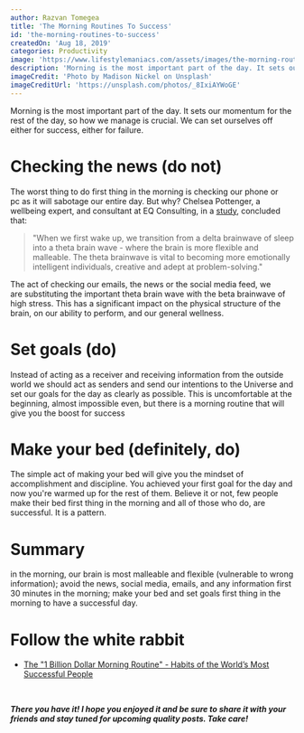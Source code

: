```yaml
---
author: Razvan Tomegea
title: 'The Morning Routines To Success'
id: 'the-morning-routines-to-success'
createdOn: 'Aug 18, 2019'
categories: Productivity
image: 'https://www.lifestylemaniacs.com/assets/images/the-morning-routines-to-success/_main.jpg'
description: 'Morning is the most important part of the day. It sets our momentum for the rest of the day, so how we manage is crucial. We can set ourselves off either for success, either for failure.'
imageCredit: 'Photo by Madison Nickel on Unsplash'
imageCreditUrl: 'https://unsplash.com/photos/_8IxiAYWoGE'
---
```


Morning is the most important part of the day. It sets our momentum for the rest of the day, so how we manage is crucial. We can set ourselves off either for success, either for failure.

# Checking the news (do not)
The worst thing to do first thing in the morning is checking our phone or pc as it will sabotage our entire day. But why?
Chelsea Pottenger, a wellbeing expert, and consultant at EQ Consulting, in a [study](https://www.google.com/amp/s/amp.whimn.com.au/strength/health/the-major-risks-of-checking-your-phone-first-thing-in-the-mornings/news-story/93e51aed44e5d475309c44f894a20d5f), concluded that:

>"When we first wake up, we transition from a delta brainwave of sleep into a theta brain wave - where the brain is more flexible and malleable. The theta brainwave is vital to becoming more emotionally intelligent individuals, creative and adept at problem-solving."

The act of checking our emails, the news or the social media feed, we are substituting the important theta brain wave with the beta brainwave of high stress.
This has a significant impact on the physical structure of the brain, on our ability to perform, and our general wellness.

# Set goals (do)
Instead of acting as a receiver and receiving information from the outside world we should act as senders and send our intentions to the Universe and set our goals for the day as clearly as possible.
This is uncomfortable at the beginning, almost impossible even, but there is a morning routine that will give you the boost for success


# Make your bed (definitely, do)
The simple act of making your bed will give you the mindset of accomplishment and discipline. You achieved your first goal for the day and now you're warmed up for the rest of them.
Believe it or not, few people make their bed first thing in the morning and all of those who do, are successful. It is a pattern.


# Summary
in the morning, our brain is most malleable and flexible (vulnerable to wrong information);
avoid the news, social media, emails, and any information first 30 minutes in the morning;
make your bed and set goals first thing in the morning to have a successful day.

 # Follow the white rabbit
 - [The "1 Billion Dollar Morning Routine" - Habits of the World’s Most Successful People](https://youtu.be/SELWtQpcy1A)

<br>

***There you have it! I hope you enjoyed it and be sure to share it with your friends and stay tuned for upcoming quality posts. Take care!***
